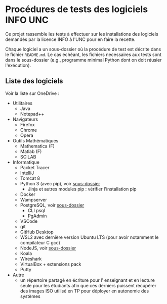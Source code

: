 Procédures de tests des logiciels INFO UNC
==========================================

Ce projet rassemble les tests à effectuer sur les installations des logiciels demandés par la licence INFO à l'UNC pour en faire la recette.

Chaque logiciel a un sous-dossier où la procédure de test est décrite dans le fichier `README.md`. Le cas échéant, les fichiers necessaires aux tests sont dans le sous-dossier (e.g., programme minimal Python dont on doit réusier l'exécution).

Liste des logiciels
-------------------

Voir la liste sur OneDrive :

- Utilitaires
  + Java
  + Notepad++
- Navigateurs
  + Firefox
  + Chrome
  + Opera
- Outils Mathématiques
  + Mathematica (F)
  + Matlab (F)
  + SCILAB
- Informatique
  + Packet Tracer
  + IntelliJ
  + Tomcat 8
  + Python 3 (avec pip), voir [sous-dossier](python/README.md)
    * Jinja et autres modules pip : vérifier l'installation pip
  + Docker
  + Wampserver
  + PostgreSQL, voir [sous-dossier](postresql/README.md)
    * CLI psql
    * PgAdmin
  + VSCode
  + git
  + GitHub Desktop
  + WSL2 avec dernière version Ubuntu LTS (pour avoir notamment le compilateur C gcc)
  + NodeJS, voir [sous-dossier](node/README.md)
  + Koala
  + Wireshark
  + VirtualBox + extensions pack
  + Putty
- Autre
  + un répertoire partagé en écriture pour l’ enseignant  et en lecture seule pour les étudiants afin que ces derniers puissent récupérer des images ISO utilisé en TP pour déployer en autonomie des systèmes
